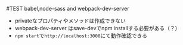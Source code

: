 #TEST babel,node-sass and webpack-dev-server
- privateなプロパティやメソッドは作成できない
- webpack-dev-server はsave-devでnpm installする必要がある（？）
- `npm start`で`http://localhost:3000`にて動作確認できる
